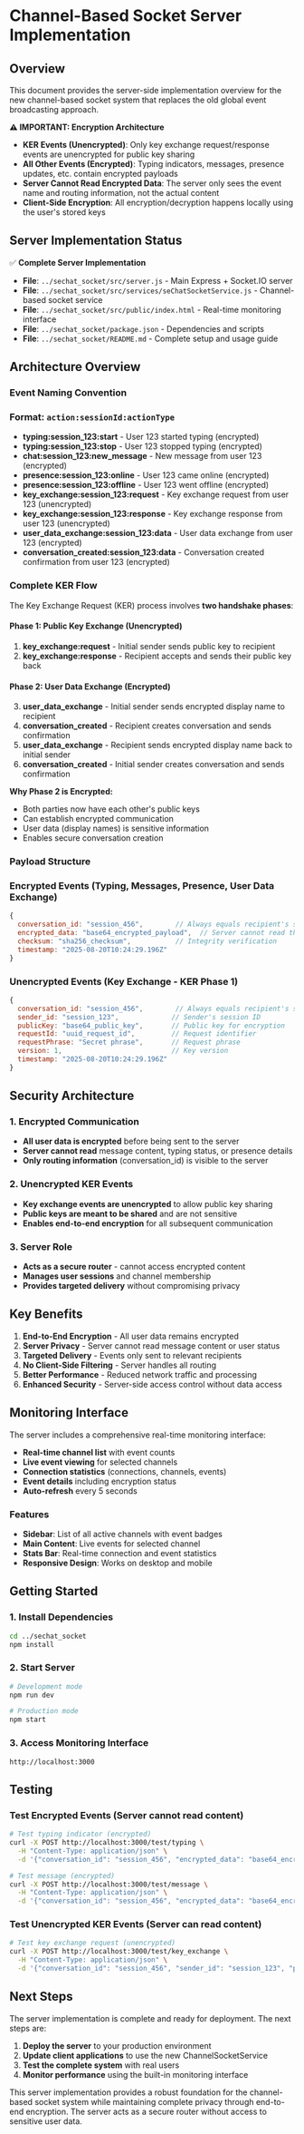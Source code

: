 # Channel-Based Socket Server Implementation

## Overview

This document provides the server-side implementation overview for the new channel-based socket system that replaces the old global event broadcasting approach.

**⚠️ IMPORTANT: Encryption Architecture**
- **KER Events (Unencrypted)**: Only key exchange request/response events are unencrypted for public key sharing
- **All Other Events (Encrypted)**: Typing indicators, messages, presence updates, etc. contain encrypted payloads
- **Server Cannot Read Encrypted Data**: The server only sees the event name and routing information, not the actual content
- **Client-Side Encryption**: All encryption/decryption happens locally using the user's stored keys

## Server Implementation Status

✅ **Complete Server Implementation**
- **File**: `../sechat_socket/src/server.js` - Main Express + Socket.IO server
- **File**: `../sechat_socket/src/services/seChatSocketService.js` - Channel-based socket service
- **File**: `../sechat_socket/src/public/index.html` - Real-time monitoring interface
- **File**: `../sechat_socket/package.json` - Dependencies and scripts
- **File**: `../sechat_socket/README.md` - Complete setup and usage guide

## Architecture Overview

### Event Naming Convention

### Format: `action:sessionId:actionType`

- **typing:session_123:start** - User 123 started typing (encrypted)
- **typing:session_123:stop** - User 123 stopped typing (encrypted)
- **chat:session_123:new_message** - New message from user 123 (encrypted)
- **presence:session_123:online** - User 123 came online (encrypted)
- **presence:session_123:offline** - User 123 went offline (encrypted)
- **key_exchange:session_123:request** - Key exchange request from user 123 (unencrypted)
- **key_exchange:session_123:response** - Key exchange response from user 123 (unencrypted)
- **user_data_exchange:session_123:data** - User data exchange from user 123 (encrypted)
- **conversation_created:session_123:data** - Conversation created confirmation from user 123 (encrypted)

### Complete KER Flow

The Key Exchange Request (KER) process involves **two handshake phases**:

#### Phase 1: Public Key Exchange (Unencrypted)
1. **key_exchange:request** - Initial sender sends public key to recipient
2. **key_exchange:response** - Recipient accepts and sends their public key back

#### Phase 2: User Data Exchange (Encrypted)
3. **user_data_exchange** - Initial sender sends encrypted display name to recipient
4. **conversation_created** - Recipient creates conversation and sends confirmation
5. **user_data_exchange** - Recipient sends encrypted display name back to initial sender
6. **conversation_created** - Initial sender creates conversation and sends confirmation

**Why Phase 2 is Encrypted:**
- Both parties now have each other's public keys
- Can establish encrypted communication
- User data (display names) is sensitive information
- Enables secure conversation creation

### Payload Structure

### Encrypted Events (Typing, Messages, Presence, User Data Exchange)
```javascript
{
  conversation_id: "session_456",        // Always equals recipient's session ID
  encrypted_data: "base64_encrypted_payload",  // Server cannot read this
  checksum: "sha256_checksum",           // Integrity verification
  timestamp: "2025-08-20T10:24:29.196Z"
}
```

### Unencrypted Events (Key Exchange - KER Phase 1)
```javascript
{
  conversation_id: "session_456",        // Always equals recipient's session ID
  sender_id: "session_123",             // Sender's session ID
  publicKey: "base64_public_key",       // Public key for encryption
  requestId: "uuid_request_id",         // Request identifier
  requestPhrase: "Secret phrase",       // Request phrase
  version: 1,                           // Key version
  timestamp: "2025-08-20T10:24:29.196Z"
}
```

## Security Architecture

### 1. **Encrypted Communication**
- **All user data is encrypted** before being sent to the server
- **Server cannot read** message content, typing status, or presence details
- **Only routing information** (conversation_id) is visible to the server

### 2. **Unencrypted KER Events**
- **Key exchange events are unencrypted** to allow public key sharing
- **Public keys are meant to be shared** and are not sensitive
- **Enables end-to-end encryption** for all subsequent communication

### 3. **Server Role**
- **Acts as a secure router** - cannot access encrypted content
- **Manages user sessions** and channel membership
- **Provides targeted delivery** without compromising privacy

## Key Benefits

1. **End-to-End Encryption** - All user data remains encrypted
2. **Server Privacy** - Server cannot read message content or user status
3. **Targeted Delivery** - Events only sent to relevant recipients
4. **No Client-Side Filtering** - Server handles all routing
5. **Better Performance** - Reduced network traffic and processing
6. **Enhanced Security** - Server-side access control without data access

## Monitoring Interface

The server includes a comprehensive real-time monitoring interface:

- **Real-time channel list** with event counts
- **Live event viewing** for selected channels
- **Connection statistics** (connections, channels, events)
- **Event details** including encryption status
- **Auto-refresh** every 5 seconds

### Features

- **Sidebar**: List of all active channels with event badges
- **Main Content**: Live events for selected channel
- **Stats Bar**: Real-time connection and event statistics
- **Responsive Design**: Works on desktop and mobile

## Getting Started

### 1. **Install Dependencies**
```bash
cd ../sechat_socket
npm install
```

### 2. **Start Server**
```bash
# Development mode
npm run dev

# Production mode
npm start
```

### 3. **Access Monitoring Interface**
```
http://localhost:3000
```

## Testing

### Test Encrypted Events (Server cannot read content)
```bash
# Test typing indicator (encrypted)
curl -X POST http://localhost:3000/test/typing \
  -H "Content-Type: application/json" \
  -d '{"conversation_id": "session_456", "encrypted_data": "base64_encrypted_data", "checksum": "sha256_checksum"}'

# Test message (encrypted)
curl -X POST http://localhost:3000/test/message \
  -H "Content-Type: application/json" \
  -d '{"conversation_id": "session_456", "encrypted_data": "base64_encrypted_data", "checksum": "sha256_checksum"}'
```

### Test Unencrypted KER Events (Server can read content)
```bash
# Test key exchange request (unencrypted)
curl -X POST http://localhost:3000/test/key_exchange \
  -H "Content-Type: application/json" \
  -d '{"conversation_id": "session_456", "sender_id": "session_123", "publicKey": "base64_public_key", "requestId": "uuid"}'
```

## Next Steps

The server implementation is complete and ready for deployment. The next steps are:

1. **Deploy the server** to your production environment
2. **Update client applications** to use the new ChannelSocketService
3. **Test the complete system** with real users
4. **Monitor performance** using the built-in monitoring interface

This server implementation provides a robust foundation for the channel-based socket system while maintaining complete privacy through end-to-end encryption. The server acts as a secure router without access to sensitive user data.
